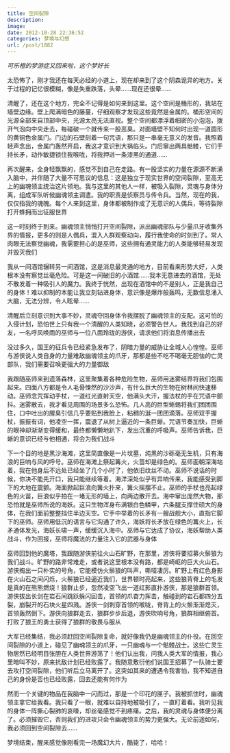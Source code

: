```yaml
---
title: 空间裂隙
description: 
image: 
date: 2012-10-28 22:36:52
categories: 梦境与幻想
url: /post/1882
---
```


_可乐橙的梦游症又回来啦，这个梦好长_

太恐怖了，刚才我还在每天必经的小道上，现在却来到了这个阴森诡异的地方。关于过程的记忆很模糊，像是失重跌落，头晕……现在还很晕……

清醒了，还在这个地方，完全不记得是如何来到这里。这个空间是桶形的，我站在墙壁边缘。壁上爬满暗色的藤蔓，仔细观察才发现这些竟然是金属的。桶形空间的光源全部来自顶部中央，光源太亮无法直视。整个空间都漂浮着细密的小泡泡，拨开气泡向中央走去，每碰破一个就传来一股恶臭。对面墙壁不知何时出现一道圆形的黄铜色金属门。门边的石壁刻着一句咒语，那只是一串毫无意义的发音。我照着轻声念出，金属门轰然开启，我这才意识到大祸临头。门后窜出两具骷髅，它们手持长矛，动作敏捷锁住我喉咙，将我押进一条漆黑的通道……

再次醒来，全身轻飘飘的，感觉不到自己在走路。有一股坚实的力量在源源不断涌入脑中，并伴随了大量不可思议的信息：这是独立于现实世界的空间裂隙，至高无上的幽魂领主统治这片领地。我与这里的其他人一样，被吸入裂隙，灵魂与身体分离，组成军队听候幽魂领主调遣。我的职责是侦察员与传令兵。当然，现在的我，仅仅指我的魂魄。每个人来到这里，身体都被制作成了无意识的人偶兵，等待裂隙打开蜂拥而出征服世界

这一时刻终于到来。幽魂领主悄悄打开空间裂隙，派出幽魂部队与少量爪牙收集外界的情报，更多的则是人偶兵，混入人群观察动向，履行我使命的时刻到了。常人肉眼无法察觉幽魂，我需要担心的是巫师，这些拥有通灵能力的人类能够轻易发现并毁灭我们

我从一间酒馆辗转另一间酒馆，这是消息最灵通的地方，目前看来形势大好，人类根本没有察觉丝毫危险。可是这一间破旧的小酒馆……我本无意进去的酒馆，无处不散发着一种吸引人的魔力。我终于恍然，出现在酒馆中的不是别人，正是我自己的身体！难以抑制的本能让我立刻钻进身体，意识像是爆炸般轰鸣，无数信息涌入大脑，无法分辨，令人眩晕……

清醒后立刻意识到大事不妙，灵魂夺回身体令我摆脱了幽魂领主的支配。这可怕的入侵计划，恐怕世上只有我一个清醒的人类知晓，必须警告世人。我找到自己的好友，一名呼风唤雨的巫师与一位八面玲珑的游侠，请求他们将消息传播出去

没过多久，国王的征兵令已经紧急发布了，阴暗力量的威胁让全城人心惶惶。巫师与游侠说人类自身的力量难敌幽魂领主的爪牙，那都是些不吃不喝毫无胆怯的亡灵部队，我们需要召唤更强大的力量御敌

我跟随巫师来到遗落森林，这里聚集着各种危险生物，巫师用迷雾结界将我们包围起来。四面八方都是令人毛骨悚然的沙沙声，有什么巨大的生物在树林间快速移动。巫师念咒挥动手杖，一道红光直射天空，他满头大汗，握法杖的手在咒语中颤抖。迷雾散去，我才看见周围的场景多么恐怖。几人高的巨型蜥蜴将我们团团围住，口中吐出的腥臭引信几乎要贴到我脸上，粘稠的涎一团团滴落。巫师双手握杖，振振有词，他凌空一挥，震退了从树上逼近的一条巨蜥。咒语节奏加快，巨蜥的眼神却渐渐变得缓和，最终都懒懒地趴下，发出沉重的呼吸声。巫师告诉我，巨蜥的意识已经与他相通，将会为我们战斗

下一个目的地是黑沙海滩，这里简直像是一片坟墓，纯黑的沙砾毫无生机，只有海浪的巨响与风的呼号。巫师在海滩上祭起篝火，火苗却是绿色的。巫师面朝深海站着，我在他身后不远处已经坐了几个小时了，他依旧纹丝不动。巫师不说话的时候，你决不能先开口，我只能继续等着。海洋深处似乎有异响传来，我能感受到脚下的大地在震颤。海面掀起巨浪向篝火扑来，篝火摇摆不止。巫师的手杖也亮起绿色的火苗，巨浪似乎拍在一堵无形的墙上，向两边散开去。海中窜出庞然大物，那恐怕就是巫师所说的海妖。这只生物浑身布满银白色鳞甲，六条腿支撑住硕大的身体，在我们面前整整挡住半边天空。它手中举着的长矛有一艘战舰大小，直指它脚下的巫师。巫师用低沉的语言与它沟通了许久，海妖将长矛放在绿色的篝火上，长矛通体发光，海妖长啸一声，缓缓沉入海中。巫师与它达成了协议，海妖帮助人类战斗，作为回报，巫师将魔法的力量注入它的武器与身体

巫师回到他的魔塔，我跟随游侠前往火山石旷野，在那里，游侠将要招募火鬃狼为我们战斗。旷野的路非常难走，或者说这里根本没有路，都是崎岖的巨大火山石。游侠掏出一只朴实的号角，它能模仿火鬃狼的叫声，嘶哑凄厉。旷野上有红色身影在火山石之间闪烁，火鬃狼已经逼近我们，世界顿时亮起来，这些狼背脊上的毛发是真的在熊熊燃烧！狼群止步，忽然凌空飞出一道红影直扑游侠，那是狼群首领。游侠拔出长剑在岩石间跳跃躲闪回击，首领的爪奋力挥击，触碰到的岩石都四分五裂，崩裂开的石块火星四溅。游侠一剑刺穿首领的喉咙，脊背上的火鬃渐渐熄灭，首领轰然倒下。游侠向狼群走去，狼群步步后退，游侠吹响号角，狼群相继俯首。打败了狼王的勇士获得了狼群的敬畏与服从

大军已经集结，我必须赶回空间裂隙复命，就好像我仍是幽魂领主的仆役。在回空间裂隙的小道上，碰见了幽魂领主的爪牙，一只幽魂与一个骷髅战士。这些亡灵生物居然已经明目张胆在人类世界游荡了！他们认出我，问我人类大军的情报，我心里暗叫不妙，原来抗敌计划已经败露了。我随意敷衍他们说国王招募了一队骑士要去攻打空间裂隙，他们听后立马离开了。这突如其来的遭遇令我害怕，我不知道自己的身份是否也已经败露，回去还能有何作为

然而一个关键的物品在我脑中一闪而过，那是一个印花的匣子。我被抓住时，幽魂领主拿它给我看。我只看了一眼，就难以自持地被吸引了，一直盯着看。我听见我的身体一阵撕心裂肺的哀嚎，却丝毫感觉不到疼痛。之后，我的灵魂与身体便分离了。必须摧毁它，否则我们的进攻只会令幽魂领主的势力更强大。无论前途如何，我必须回到空间裂隙去……

梦境结束，醒来感觉像刚看完一场魔幻大片，酷毙了，哈哈！